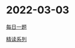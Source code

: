 # 2022-03-03

[每日一题](https://github.com/shfshanyue/Daily-Question/issues)

[精读系列](https://github.com/ascoders/weekly)